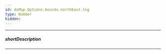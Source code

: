 ```yaml
---
id: dxMap.Options.bounds.northEast.lng
type: Number
hidden: 
---
```

---
##### shortDescription

---

